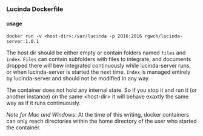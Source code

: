 ### Lucinda Dockerfile

#### usage

    docker run -v <host-dir>:/var/lucinda -p 2016:2016 rgwch/lucinda-server:1.0.1
    
The host dir should be either empty or contain folders named `files` and `index`. `Files` can contain subfolders with files to integrate, and documents dropped there will bew integrated continuously while lucinda-server runs, or when lucinda-server is started the next time. `Index`  is managed entirely by lucinda-server and should not be modified in any way.

The container does not hold any internal state. So if you stop it and run it (or another instance) on the same &lt;host-dir&gt; it will behave exaxtly the same way as if it runs continuously.

*Note for Mac and Windows*: At the time of this writing, docker containers can only reach directories within the home directory of the user who started the container.
